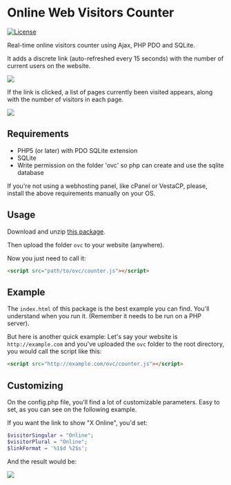 # Online Web Visitors Counter

[![License](https://badgen.net/badge/license/MIT/blue)](http://victor.mit-license.org/)

Real-time online visitors counter using Ajax, PHP PDO and SQLite.

It adds a discrete link (auto-refreshed every 15 seconds) with the number of current users on the website.

![](http://i.imgur.com/EJfXHgs.png)

If the link is clicked, a list of pages currently been visited appears, along with the number of visitors in each page.

![](http://i.imgur.com/SoYLh8o.png)

## Requirements

- PHP5 (or later) with PDO SQLite extension
- SQLite
- Write permission on the folder 'ovc' so php can create and use the sqlite database

If you're not using a webhosting panel, like cPanel or VestaCP, please, install the above requirements manually on your OS.

## Usage

Download and unzip [this package](https://codeload.github.com/0x3EF8/Web-Visitors-Counter/zip/refs/heads/main).

Then upload the folder `ovc` to your website (anywhere).

Now you just need to call it:

```html
<script src="path/to/ovc/counter.js"></script>
```

## Example

The `index.html` of this package is the best example you can find. You'll understand when you run it. (Remember it needs to be run on a PHP server).

But here is another quick example: Let's say your website is `http://example.com` and you've uploaded the `ovc` folder to the root directory, you would call the script like this:

```html
<script src="http://example.com/ovc/counter.js"></script>
```

## Customizing

On the config.php file, you'll find a lot of customizable parameters. Easy to set, as you can see on the following example.

If you want the link to show "X Online", you'd set:

```php
$visitorSingular = "Online";
$visitorPlural = "Online";
$linkFormat = '%1$d %2$s';
```

And the result would be:

![](http://i.imgur.com/QaVxal7.png)
